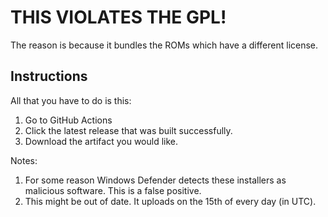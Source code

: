 # THIS VIOLATES THE GPL!

The reason is because it bundles the ROMs which have a different license.

## Instructions

All that you have to do is this:

1. Go to GitHub Actions
2. Click the latest release that was built successfully.
3. Download the artifact you would like.

Notes:

1. For some reason Windows Defender detects these installers as malicious software. This is a false positive.
2. This might be out of date. It uploads on the 15th of every day (in UTC).
